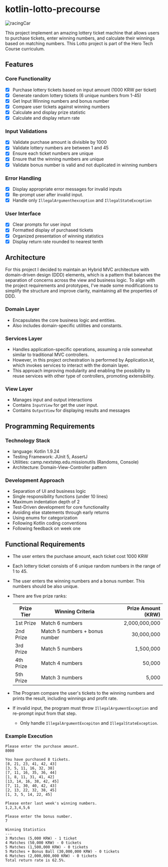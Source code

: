 # kotlin-lotto-precourse

<picture>
 <img alt="racingCar" src="https://github.com/user-attachments/assets/45b956eb-0590-4ecd-a051-b31fb6c8e882">
</picture>

This project implement an amazing lottery ticket machine that allows users to purchase tickets, enter winning numbers, and calculate their winnings based on matching numbers.
This Lotto project is part of the Hero Tech Course curriculum.

## Features

### Core Functionality

- [x] Purchase lottery tickets based on input amount (1000 KRW per ticket)
- [x] Generate random lottery tickets (6 unique numbers from 1-45)
- [x] Get Input Winning numbers and bonus number
- [x] Compare user tickets against winning numbers
- [x] Calculate and display prize statistic
- [x] Calculate and display return rate

### Input Validations

- [x] Validate purchase amount is divisible by 1000
- [x] Validate lottery numbers are between 1 and 45
- [x] Ensure each ticket numbers are unique
- [x] Ensure that the winning numbers are unique
- [x] Validate bonus number is valid and not duplicated in winning numbers

### Error Handling

- [x] Display appropriate error messages for invalid inputs
- [x] Re-prompt user after invalid input.
- [x] Handle only `IllegalArgumenthexception` and `IllegalStateException`

### User Interface

- [x] Clear prompts for user input
- [x] Formatted display of purchased tickets
- [x] Organized presentation of winning statistics
- [x] Display return rate rounded to nearest tenth

## Architecture

For this project I decided to maintain an Hybrid MVC architecture with domain-driven design (DDD) elements, which is a pattern that balances the separation of concerns across the view and business logic.
To align with the project requirements and prototypes, I've made some modifications to simplify the structure and improve clarity, maintaining all the properties of DDD.

### Domain Layer

- Encapsulates the core business logic and entities.
- Also includes domain-specific utilities and constants.

### Services Layer

- Handles application-specific operations, assuming a role somewhat similar to traditional MVC controllers.
- However, in this project orchestration is performed by Application.kt, which invokes services to interact with the domain layer.
- This approach improving modularity and enabling the possibility to reuse services with other type of controllers, promoting extensibility.

### View Layer

- Manages input and output interactions
- Contains `InputView` for get the user input.
- Contains `OutputView` for displaying results and messages

## Programming Requirements

### Technology Stack

- language: Kotlin 1.9.24
- Testing Framework: JUnit 5, AssertJ
- Utilities: camp.nextstep.edu.missionutils (Randoms, Console)
- Architecture: Domain-View-Controller pattern

### Development Approach

- Separation of UI and business logic
- Single responsibility functions (under 10 lines)
- Maximum indentation depth of 2
- Test-Driven development for core functionality
- Avoiding else statements through early returns
- Using enums for categorization
- Following Kotlin coding conventions
- Following feedback on week one

## Functional Requirements

- The user enters the purchase amount, each ticket cost 1000 KRW
- Each lottery ticket consists of 6 unique random numbers in the range of 1 to 45.
- The user enters the winning numbers and a bonus number. This numbers should be also unique.
- There are five prize ranks:

  | Prize Tier | Winning Criteria               | Prize Amount (KRW) |
  | ---------- | ------------------------------ | -----------------: |
  | 1st Prize  | Match 6 numbers                |      2,000,000,000 |
  | 2nd Prize  | Match 5 numbers + bonus number |         30,000,000 |
  | 3rd Prize  | Match 5 numbers                |          1,500,000 |
  | 4th Prize  | Match 4 numbers                |             50,000 |
  | 5th Prize  | Match 3 numbers                |              5,000 |

- The Program compare the user's tickets to the winning numbers and prints the result, including winnings and profit rate.
- If invalid input, the program must throw `IllegalArgumentException` and re-prompt input from that step.
  - Only handle `IllegalArgumentExcepiton` and `IllegalStateException`.

### Example Execution

```
Please enter the purchase amount.
8000

You have purchased 8 tickets.
[8, 21, 23, 41, 42, 43]
[3, 5, 11, 16, 32, 38]
[7, 11, 16, 35, 36, 44]
[1, 8, 11, 31, 41, 42]
[13, 14, 16, 38, 42, 45]
[7, 11, 30, 40, 42, 43]
[2, 13, 22, 32, 38, 45]
[1, 3, 5, 14, 22, 45]

Please enter last week's winning numbers.
1,2,3,4,5,6

Please enter the bonus number.
7

Winning Statistics
---
3 Matches (5,000 KRW) - 1 ticket
4 Matches (50,000 KRW) - 0 tickets
5 Matches (1,500,000 KRW) - 0 tickets
5 Matches + Bonus Ball (30,000,000 KRW) - 0 tickets
6 Matches (2,000,000,000 KRW) - 0 tickets
Total return rate is 62.5%.
```
